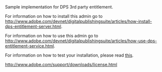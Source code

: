 Sample implementation for DPS 3rd party entitlement.

For information on how to install this admin go to http://www.adobe.com/devnet/digitalpublishingsuite/articles/how-install-dps-entitlement-server.html.

For information on how to use this admin go to http://www.adobe.com/devnet/digitalpublishingsuite/articles/how-use-dps-entitlement-service.html.

For information on how to test your installation, please read [this](SETUPTEST.md).

http://www.adobe.com/support/downloads/license.html
